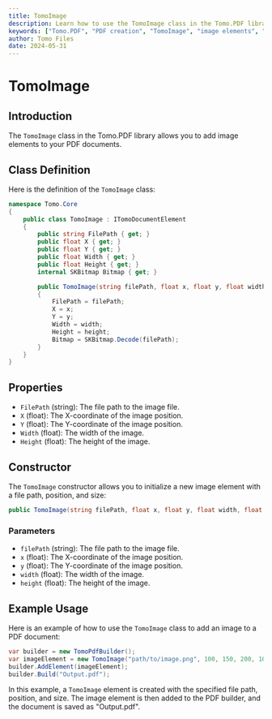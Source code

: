 ```yaml
---
title: TomoImage
description: Learn how to use the TomoImage class in the Tomo.PDF library to add image elements to your PDF documents.
keywords: ["Tomo.PDF", "PDF creation", "TomoImage", "image elements", "PDF library", ".NET PDF", "PDF document"]
author: Tomo Files
date: 2024-05-31
---
```


# TomoImage

## Introduction

The `TomoImage` class in the Tomo.PDF library allows you to add image elements to your PDF documents.

## Class Definition

Here is the definition of the `TomoImage` class:

```csharp
namespace Tomo.Core
{
    public class TomoImage : ITomoDocumentElement
    {
        public string FilePath { get; }
        public float X { get; }
        public float Y { get; }
        public float Width { get; }
        public float Height { get; }
        internal SKBitmap Bitmap { get; }

        public TomoImage(string filePath, float x, float y, float width, float height)
        {
            FilePath = filePath;
            X = x;
            Y = y;
            Width = width;
            Height = height;
            Bitmap = SKBitmap.Decode(filePath);
        }
    }
}
```

## Properties

- `FilePath` (string): The file path to the image file.
- `X` (float): The X-coordinate of the image position.
- `Y` (float): The Y-coordinate of the image position.
- `Width` (float): The width of the image.
- `Height` (float): The height of the image.

## Constructor

The `TomoImage` constructor allows you to initialize a new image element with a file path, position, and size:

```csharp
public TomoImage(string filePath, float x, float y, float width, float height)
```

### Parameters

- `filePath` (string): The file path to the image file.
- `x` (float): The X-coordinate of the image position.
- `y` (float): The Y-coordinate of the image position.
- `width` (float): The width of the image.
- `height` (float): The height of the image.

## Example Usage

Here is an example of how to use the `TomoImage` class to add an image to a PDF document:

```csharp
var builder = new TomoPdfBuilder();
var imageElement = new TomoImage("path/to/image.png", 100, 150, 200, 100);
builder.AddElement(imageElement);
builder.Build("Output.pdf");
```

In this example, a `TomoImage` element is created with the specified file path, position, and size. The image element is then added to the PDF builder, and the document is saved as "Output.pdf".
